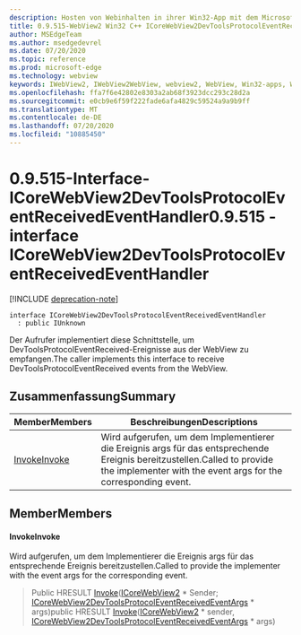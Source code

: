 ```yaml
---
description: Hosten von Webinhalten in ihrer Win32-App mit dem Microsoft Edge WebView2-Steuerelement
title: 0.9.515-WebView2 Win32 C++ ICoreWebView2DevToolsProtocolEventReceivedEventHandler
author: MSEdgeTeam
ms.author: msedgedevrel
ms.date: 07/20/2020
ms.topic: reference
ms.prod: microsoft-edge
ms.technology: webview
keywords: IWebView2, IWebView2WebView, webview2, WebView, Win32-apps, Win32, Edge, ICoreWebView2, ICoreWebView2Controller, Browser-Steuerelement, Edge-HTML
ms.openlocfilehash: ffa7f6e42802e8303a2ab68f3923dcc293c28d2a
ms.sourcegitcommit: e0cb9e6f59f222fade6afa4829c59524a9a9b9ff
ms.translationtype: MT
ms.contentlocale: de-DE
ms.lasthandoff: 07/20/2020
ms.locfileid: "10885450"
---
```

# <span data-ttu-id="271fc-104">0.9.515-Interface-ICoreWebView2DevToolsProtocolEventReceivedEventHandler</span><span class="sxs-lookup"><span data-stu-id="271fc-104">0.9.515 - interface ICoreWebView2DevToolsProtocolEventReceivedEventHandler</span></span> 

[!INCLUDE [deprecation-note](../../includes/deprecation-note.md)]

```
interface ICoreWebView2DevToolsProtocolEventReceivedEventHandler
  : public IUnknown
```

<span data-ttu-id="271fc-105">Der Aufrufer implementiert diese Schnittstelle, um DevToolsProtocolEventReceived-Ereignisse aus der WebView zu empfangen.</span><span class="sxs-lookup"><span data-stu-id="271fc-105">The caller implements this interface to receive DevToolsProtocolEventReceived events from the WebView.</span></span>

## <span data-ttu-id="271fc-106">Zusammenfassung</span><span class="sxs-lookup"><span data-stu-id="271fc-106">Summary</span></span>

 <span data-ttu-id="271fc-107">Member</span><span class="sxs-lookup"><span data-stu-id="271fc-107">Members</span></span>                        | <span data-ttu-id="271fc-108">Beschreibungen</span><span class="sxs-lookup"><span data-stu-id="271fc-108">Descriptions</span></span>
--------------------------------|---------------------------------------------
[<span data-ttu-id="271fc-109">Invoke</span><span class="sxs-lookup"><span data-stu-id="271fc-109">Invoke</span></span>](#invoke) | <span data-ttu-id="271fc-110">Wird aufgerufen, um dem Implementierer die Ereignis args für das entsprechende Ereignis bereitzustellen.</span><span class="sxs-lookup"><span data-stu-id="271fc-110">Called to provide the implementer with the event args for the corresponding event.</span></span>

## <span data-ttu-id="271fc-111">Member</span><span class="sxs-lookup"><span data-stu-id="271fc-111">Members</span></span>

#### <span data-ttu-id="271fc-112">Invoke</span><span class="sxs-lookup"><span data-stu-id="271fc-112">Invoke</span></span> 

<span data-ttu-id="271fc-113">Wird aufgerufen, um dem Implementierer die Ereignis args für das entsprechende Ereignis bereitzustellen.</span><span class="sxs-lookup"><span data-stu-id="271fc-113">Called to provide the implementer with the event args for the corresponding event.</span></span>

> <span data-ttu-id="271fc-114">Public HRESULT [Invoke](#invoke)([ICoreWebView2](icorewebview2.md) \* Sender; [ICoreWebView2DevToolsProtocolEventReceivedEventArgs](icorewebview2devtoolsprotocoleventreceivedeventargs.md) \* args)</span><span class="sxs-lookup"><span data-stu-id="271fc-114">public HRESULT [Invoke](#invoke)([ICoreWebView2](icorewebview2.md) \* sender, [ICoreWebView2DevToolsProtocolEventReceivedEventArgs](icorewebview2devtoolsprotocoleventreceivedeventargs.md) \* args)</span></span>


